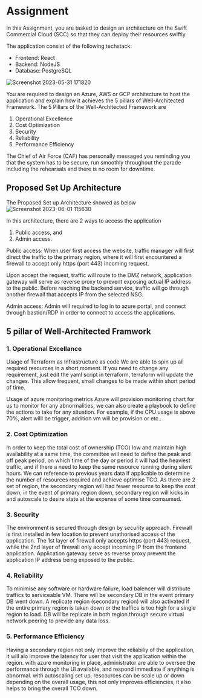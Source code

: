 # Assignment

In this Assignment, you are tasked to design an architecture on the Swift Commercial Cloud (SCC) so that they can deploy their resources swiftly.

The application consist of the following techstack:
- Frontend: React
- Backend: NodeJS
- Database: PostgreSQL

![Screenshot 2023-05-31 171820](https://github.com/ngshukun/Set-up-architecture/assets/68421074/1733e0d8-4df4-485b-bd72-51d6750ba4b3)


You are required to design an Azure, AWS or GCP architecture to host the
application and explain how it achieves the 5 pillars of Well-Architected Framework.
The 5 Pillars of the Well-Architected Framework are
1) Operational Excellence
2) Cost Optimization
3) Security
4) Reliability
5) Performance Efficiency


The Chief of Air Force (CAF) has personally messaged you reminding you that the
system has to be secure, run smoothly throughout the parade including the
rehearsals and there is no room for downtime.

## Proposed Set Up Architecture

The Proposed Set up Architecture showed as below
![Screenshot 2023-06-01 115630](https://github.com/ngshukun/Set-up-architecture/assets/68421074/f6b9ca5f-4f23-4b08-978a-602c6df16ec4)


In this architecture, there are 2 ways to access the application
1. Public access, and
2. Admin access.

Public access:
When user first access the website, traffic manager will first direct the traffic to the primary region, where it will first encountered a firewall to accept only https (port 443) incoming request. 

Upon accept the request, traffic will route to the DMZ network, application gateway will serve as reverse proxy to prevent exposing actual IP address to the public. Before reaching the backend service, traffic will go through another firewall that accepts IP from the selected NSG.

Admin access:
Admin will required to log in to azure portal, and connect through bastion/RDP in order to connect to access the applications.

## 5 pillar of Well-Architected Framwork

### 1. Operational Excellance 
Usage of Terraform as Infrastructure as code
We are able to spin up all required resources in a short moment. If you need to change any requirement, just edit the yaml script in terraform, terraform will update the changes. This allow frequent, small changes to be made within short period of time.

Usage of azure monitoring metrics
Azure will provision monitoring chart for us to monitor for any abnormalities, we can also create a playbook to define the actions to take for any situation. For example, if the CPU usage is above 70%, alert willl be trigger, addition vm will be provision or etc..

### 2. Cost Optimization 
In order to keep the total cost of ownership (TCO) low and maintain high availability at a same time, the committee will need to define the peak and off peak period, on which time of the day or period it will had the heaviest traffic, and if there a need to keep the same resource running during silent hours. We can reference to previous years data if applicable to determine the number of resources required and achieve optimise TCO. As there are 2 set of region, the secondary region will had fewer resource to keep the cost down, in the event of primary region down, secondary region will kicks in and autoscale to desire state at the expense of some time comsumed.

### 3. Security
The environment is secured through design by security approach. Firewall is first installed in few location to prevent unathorised access of the application. The 1st layer of firewall only accepts https (port 443) request, while the 2nd layer of firewall only accept incoming IP from the frontend application. Application gateway serve as reverse proxy prevent the application IP address being exposed to the public. 

### 4. Reliability
To minimise any software or hardware failure, load balencer will distribute traffics to serviceable VM. There will be secondary DB in the event primary DB went down. A replicate region (secondary region) will also activated if the entire primary region is taken down or the traffics is too high for a single region to load. DB will be replicate in both region through secure virtual network peering to previde any data loss.

### 5. Performance Efficiency
Having a secondary region not only improve the reliabiliy of the application, it will alo improve the latency for user that visit the application within the region. with azure monitoring in place, administrator are able to oversee the performance through the UI available, and respond immediate if anything is abnormal. with autoscaling set up, rescources can be scale up or down depending on the overall usage, this not only improves efficiencies, it also helps to bring the overall TCO down.
